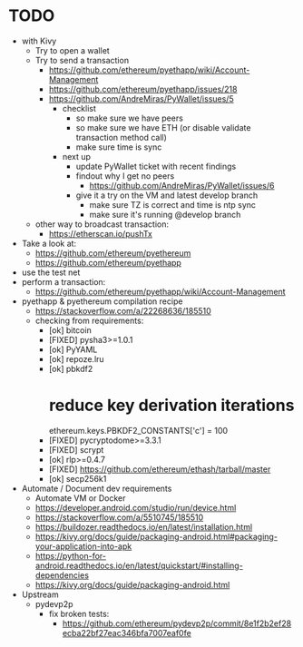 # TODO

 * with Kivy
   * Try to open a wallet
   * Try to send a transaction
     * https://github.com/ethereum/pyethapp/wiki/Account-Management
     * https://github.com/ethereum/pyethapp/issues/218
     * https://github.com/AndreMiras/PyWallet/issues/5
       * checklist
         * so make sure we have peers
         * so make sure we have ETH (or disable validate transaction method call)
         * make sure time is sync
       * next up
         * update PyWallet ticket with recent findings
         * findout why I get no peers
           * https://github.com/AndreMiras/PyWallet/issues/6
         * give it a try on the VM and latest develop branch
           * make sure TZ is correct and time is ntp sync
           * make sure it's running @develop branch
   * other way to broadcast transaction:
     * https://etherscan.io/pushTx
 * Take a look at:
   * https://github.com/ethereum/pyethereum
   * https://github.com/ethereum/pyethapp
 * use the test net
 * perform a transaction:
   * https://github.com/ethereum/pyethapp/wiki/Account-Management
 * pyethapp & pyethereum compilation recipe
   * https://stackoverflow.com/a/22268636/185510
   * checking from requirements:
     * [ok]   bitcoin
     * [FIXED]  pysha3>=1.0.1
     * [ok] PyYAML
     * [ok] repoze.lru
     * [ok] pbkdf2
       # reduce key derivation iterations
       ethereum.keys.PBKDF2_CONSTANTS['c'] = 100
     * [FIXED] pycryptodome>=3.3.1
     * [FIXED] scrypt
     * [ok] rlp>=0.4.7
     * [FIXED] https://github.com/ethereum/ethash/tarball/master
     * [ok] secp256k1
 * Automate / Document dev requirements
   * Automate VM or Docker
   * https://developer.android.com/studio/run/device.html
   * https://stackoverflow.com/a/5510745/185510
   * https://buildozer.readthedocs.io/en/latest/installation.html
   * https://kivy.org/docs/guide/packaging-android.html#packaging-your-application-into-apk
   * https://python-for-android.readthedocs.io/en/latest/quickstart/#installing-dependencies
   * https://kivy.org/docs/guide/packaging-android.html
  * Upstream
    * pydevp2p
      * fix broken tests:
        * https://github.com/ethereum/pydevp2p/commit/8e1f2b2ef28ecba22bf27eac346bfa7007eaf0fe
